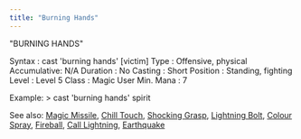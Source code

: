 ```yaml
---
title: "Burning Hands"
---
```


"BURNING HANDS"

Syntax : cast 'burning hands' \[victim\] Type : Offensive, physical
Accumulative: N/A Duration : No Casting : Short Position : Standing,
fighting Level : Level 5 Class : Magic User Min. Mana : 7

Example: \> cast 'burning hands' spirit

See also: [Magic Missile](Magic_Missile "wikilink"), [Chill
Touch](Chill_Touch "wikilink"), [Shocking
Grasp](Shocking_Grasp "wikilink"), [Lightning
Bolt](Lightning_Bolt "wikilink"), [Colour
Spray](Colour_Spray "wikilink"), [Fireball](Fireball "wikilink"), [Call
Lightning](Call_Lightning "wikilink"),
[Earthquake](Earthquake "wikilink")